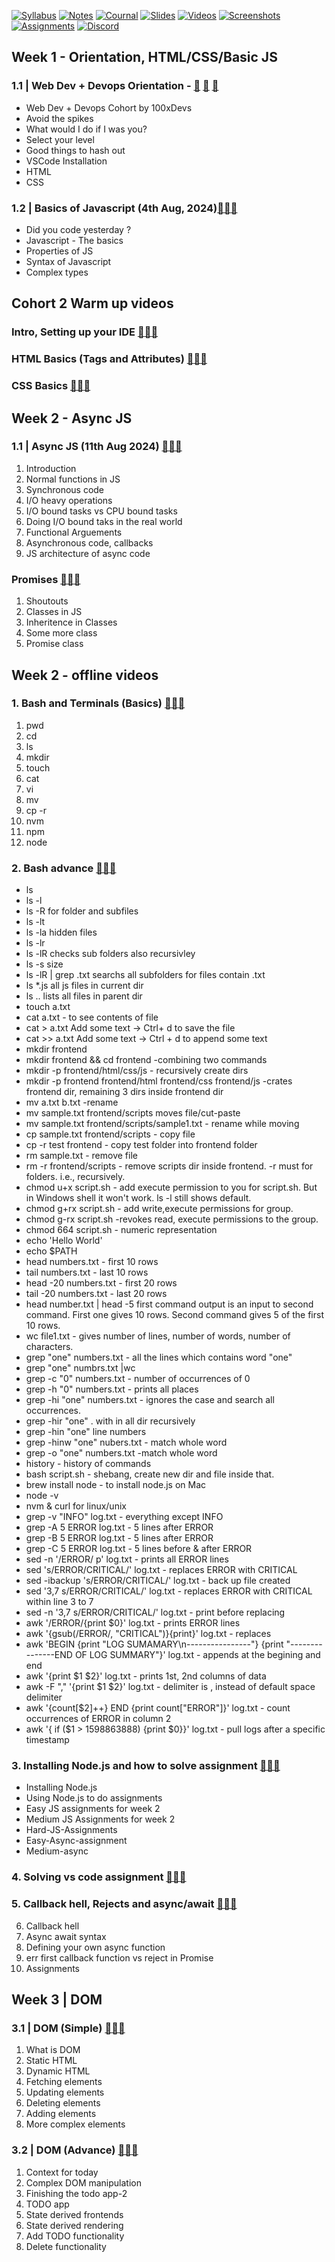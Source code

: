[![Syllabus](https://img.shields.io/badge/Syllabus-purple)](https://blog.100xdevs.com/Cohort-3-0-322ac9e00cb248f090fffe05047de99f) [![Notes](https://img.shields.io/badge/Notes-pink)](https://github.com/irohandev/WebDev-DevOps-Cohort-3.0/tree/main) [![Cournal](https://img.shields.io/badge/Cournal-blue)](https://salmoneatenbybear.github.io/Cohort_3.0_Cournal_x/) [![Slides](https://img.shields.io/badge/Slides-yellow)](https://projects.100xdevs.com/) [![Videos](https://img.shields.io/badge/Videos-red)](https://app.100xdevs.com/) [![Screenshots](https://img.shields.io/badge/Screenshots-green)](https://onedrive.live.com/edit.aspx?resid=7834942D87BA5DD4!sbf2f5968162d4257b8e410e5571dbcb1&migratedtospo=true&wd=target%28Quick%20Notes.one%7C10ea23ac-8618-4302-9d1f-00f88c7eb30e%2FWeb3%201.1%20-%20Orientation%20%28Part%201%5C%29%7C4981e434-283d-418f-938e-f289ce631953%2F%29&wdorigin=NavigationUrl) [![Assignments](https://img.shields.io/badge/Assignments-grey)](https://github.com/100xdevs-cohort-3) [![Discord](https://img.shields.io/badge/Discord-orange)](https://discord.com/channels/1263912990160457738/1266454379439980595)

## Week 1 - Orientation, HTML/CSS/Basic JS
### 1.1 | Web Dev + Devops Orientation - [🔗](https://petal-estimate-4e9.notion.site/Orientation-703d935ef4564fe1bc61e60e83f4c409) [🎥](https://app.100xdevs.com/courses/14/411/412) [📝](https://github.com/sansela/cohort3/tree/master/webdev/week-1/html-css-basics)
* Web Dev + Devops Cohort by 100xDevs
* Avoid the spikes
* What would I do if I was you?
* Select your level
* Good things to hash out
* VSCode Installation
* HTML
* CSS
### 1.2 | Basics of Javascript (4th Aug, 2024)[🔗](https://projects.100xdevs.com/tracks/javascript-1/Javascript-101-1)[🎥](https://app.100xdevs.com/courses/14/411/421)[📝](https://github.com/sansela/cohort3/tree/master/webdev/week-1/js-basics)
* Did you code yesterday ?
* Javascript - The basics
* Properties of JS
* Syntax of Javascript
* Complex types
## Cohort 2 Warm up videos
### Intro, Setting up your IDE [🔗](https://slides.com/harkiratsingh-8/deck)[🎥](https://app.100xdevs.com/courses/14/417/418)[📝]()
### HTML Basics (Tags and Attributes) [🔗](https://slides.com/harkiratsingh-8/deck)[🎥](https://app.100xdevs.com/courses/14/417/419)[📝](https://github.com/sansela/cohort3/tree/master/webdev/cohort-2-warmup)
### CSS Basics [🔗](https://slides.com/harkiratsingh-8/deck)[🎥](https://app.100xdevs.com/courses/14/417/420)[📝](https://github.com/sansela/cohort3/tree/master/webdev/cohort-2-warmup)

## Week 2 - Async JS
### 1.1 | Async JS (11th Aug 2024) [🔗](https://projects.100xdevs.com/tracks/async-js-1/Asynchronous-Javascript--Callbacks-and-more-1)[🎥](https://app.100xdevs.com/courses/14/430/431)[📝](https://github.com/sansela/cohort3/tree/master/webdev/week-2)
1. Introduction
2. Normal functions in JS
3. Synchronous code
4. I/O heavy operations
5. I/O bound tasks vs CPU bound tasks
6. Doing I/O bound taks in the real world
7. Functional Arguements
8. Asynchronous code, callbacks
9. JS architecture of async code
### Promises [🔗](https://projects.100xdevs.com/tracks/promises-async-await/Promises-and-async--await-1)[🎥](https://app.100xdevs.com/courses/14/430/432)[📝](https://github.com/sansela/cohort3/tree/master/webdev/week-2/promises)
1. Shoutouts
2. Classes in JS
3. Inheritence in Classes
4. Some more class
5. Promise class
## Week 2 - offline videos
### 1. Bash and Terminals (Basics) [🔗]()[🎥](https://app.100xdevs.com/courses/14/435/436)[📝](https://github.com/sansela/cohort3/tree/master/webdev/week-2-offline/bash)
1. pwd
2. cd
3. ls
4. mkdir
5. touch
6. cat
7. vi
8. mv
9. cp -r
10. nvm
11. npm
12. node
### 2. Bash advance [🔗]()[🎥](https://app.100xdevs.com/courses/14/435/437)[📝](https://github.com/sansela/cohort3/tree/master/webdev/week-2-offline/bash)
* ls
* ls -l
* ls -R for folder and subfiles
* ls -lt
* ls -la hidden files
* ls -lr
* ls -lR checks sub folders also recursivley
* ls -s size
* ls -lR | grep .txt searchs all subfolders for files contain .txt
* ls *.js all js files in current dir
* ls .. lists all files in parent dir
* touch a.txt
* cat a.txt - to see contents of file
* cat > a.txt Add some text -> Ctrl+ d  to save the file
* cat >> a.txt Add some text -> Ctrl + d to append some text
* mkdir frontend
* mkdir frontend && cd frontend -combining two commands
* mkdir -p frontend/html/css/js - recursively create dirs
* mkdir -p frontend frontend/html frontend/css frontend/js -crates frontend dir, remaining 3 dirs inside frontend dir
* mv a.txt b.txt -rename
* mv sample.txt frontend/scripts moves file/cut-paste
* mv sample.txt frontend/scripts/sample1.txt - rename while moving
* cp sample.txt frontend/scripts - copy file
* cp -r test frontend - copy test folder into frontend folder
* rm sample.txt - remove file
* rm -r frontend/scripts - remove scripts dir inside frontend. -r must for folders. i.e., recursively.
* chmod u+x script.sh - add execute permission to you for script.sh. But in Windows shell it won't work. ls -l still shows default. 
* chmod g+rx script.sh - add write,execute permissions for group.
* chmod g-rx script.sh -revokes read, execute permissions to the group.
* chmod 664 script.sh - numeric representation
* echo 'Hello World'
* echo $PATH
* head numbers.txt - first 10 rows
* tail numbers.txt - last 10 rows
* head -20 numbers.txt - first 20 rows
* tail -20 numbers.txt - last 20 rows
* head number.txt | head -5 first command output is an input to second command. First one gives 10 rows. Second command gives 5 of the first 10 rows.
* wc file1.txt - gives number of lines, number of words, number of characters.
* grep "one" numbers.txt - all the lines which contains word "one"
* grep "one" numbrs.txt |wc
* grep -c "0" numbers.txt - number of occurrences of 0
* grep -h "0" numbers.txt - prints all places
* grep -hi "one" numbers.txt - ignores the case and search all occurrences.
* grep -hir "one" . with in all dir recursively
* grep -hin "one" line numbers
* grep -hinw "one" nubers.txt - match whole word
* grep -o "one" numbers.txt -match whole word
* history - history of commands 
* bash script.sh - shebang, create new dir and file inside that.
* brew install node - to install node.js on Mac
* node -v
* nvm & curl for linux/unix
* grep -v "INFO" log.txt - everything except INFO
* grep -A 5 ERROR log.txt - 5 lines after ERROR
* grep -B 5 ERROR log.txt - 5 lines after ERROR
* grep -C 5 ERROR log.txt - 5 lines before & after ERROR
* sed -n '/ERROR/ p' log.txt - prints all ERROR lines
* sed 's/ERROR/CRITICAL/' log.txt - replaces ERROR with CRITICAL
* sed -ibackup 's/ERROR/CRITICAL/' log.txt - back up file created
* sed '3,7 s/ERROR/CRITICAL/' log.txt - replaces ERROR with CRITICAL within line 3 to 7
* sed -n '3,7 s/ERROR/CRITICAL/' log.txt - print before replacing
* awk '/ERROR/{print $0}' log.txt - prints ERROR lines
* awk '{gsub(/ERROR/, "CRITICAL")}{print}' log.txt - replaces
* awk 'BEGIN {print "LOG SUMAMARY\n----------------"} {print "---------------END OF LOG SUMMARY"}' log.txt - appends at the begining and end
* awk '{print $1 $2}' log.txt - prints 1st, 2nd columns of data
* awk -F "," '{print $1 $2}' log.txt - delimiter is , instead of default space delimiter
* awk '{count[$2]++} END {print count["ERROR"]}' log.txt - count occurrences of ERROR in column 2
* awk '{ if ($1 > 1598863888) {print $0}}' log.txt - pull logs after a specific timestamp
### 3. Installing Node.js and how to solve assignment [🔗](https://petal-estimate-4e9.notion.site/Installing-node-Solving-assignments-3dfb37111f9e48ca80caac66dbe97331?pvs=74)[🎥](https://app.100xdevs.com/courses/14/435/438)[📝]()
* Installing Node.js
* Using Node.js to do assignments
* Easy JS assignments for week 2
* Medium JS Assignments for week 2
* Hard-JS-Assignments
* Easy-Async-assignment
* Medium-async
### 4. Solving vs code assignment [🔗]()[🎥](https://app.100xdevs.com/courses/14/435/439)[📝]()
### 5. Callback hell, Rejects and async/await [🔗](https://projects.100xdevs.com/tracks/promises-async-await/Promises-and-async--await-1)[🎥](https://app.100xdevs.com/courses/14/435/440)[📝](https://github.com/sansela/cohort3/tree/master/webdev/week-2-offline/callbackhell-rejects-asyncawait)
6. Callback hell
7. Async await syntax
8. Defining your own async function
9. err first callback function vs reject in Promise
10. Assignments
## Week 3 | DOM
### 3.1 | DOM (Simple) [🔗](https://projects.100xdevs.com/tracks/dom-1/Basics-of-DOM-1)[🎥](https://app.100xdevs.com/courses/14/446/447)[📝](https://github.com/sansela/cohort3/tree/master/webdev/week-3/simple-dom)
1. What is DOM
2. Static HTML
3. Dynamic HTML
4. Fetching elements
5. Updating elements
6. Deleting elements
7. Adding elements
8. More complex elements
### 3.2 | DOM (Advance) [🔗](https://projects.100xdevs.com/tracks/dom-2/DOM-Part-2--1)[🎥](https://app.100xdevs.com/courses/14/446/449)[📝](https://github.com/sansela/cohort3/tree/master/webdev/week-3/advance-dom)
1. Context for today
2. Complex DOM manipulation
3. Finishing the todo app-2
4. TODO app
5. State derived frontends
6. State derived rendering
7. Add TODO functionality
8. Delete functionality